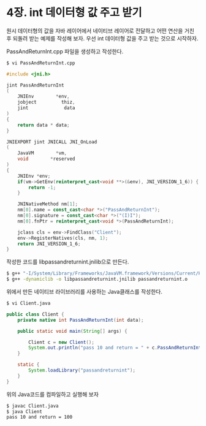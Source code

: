 # 4장. int 데이터형 값 주고 받기

원시 데이터형의 값을 자바 레이어에서 네이티브 레이어로 전달하고 어떤 연산을 거친 후 되돌려 받는 예제를 작성해 보자. 우선 int 데이터형 값을 주고 받는 것으로 시작하자.

PassAndReturnInt.cpp 파일을 생성하고 작성한다.

```bash
$ vi PassAndReturnInt.cpp
```

```cpp
#include <jni.h>

jint PassAndReturnInt
(
    JNIEnv        *env,
    jobject         thiz,
    jint             data
)
{
    return data * data;
}

JNIEXPORT jint JNICALL JNI_OnLoad
(
    JavaVM        *vm,
    void        *reserved
)
{
    JNIEnv *env;
    if(vm->GetEnv(reinterpret_cast<void **>(&env), JNI_VERSION_1_6)) {
        return -1;
    }

    JNINativeMethod nm[1];
    nm[0].name = const_cast<char *>("PassAndReturnInt");
    nm[0].signature = const_cast<char *>("(I)I");
    nm[0].fnPtr = reinterpret_cast<void *>(PassAndReturnInt);

    jclass cls = env->FindClass("Client");
    env->RegisterNatives(cls, nm, 1);
    return JNI_VERSION_1_6;
}
```

작성한 코드를 libpassandreturnint.jnilib으로 만든다.

```bash
$ g++ "-I/System/Library/Frameworks/JavaVM.framework/Versions/Current/Headers/" -c PassAndReturnInt.cpp
$ g++ -dynamiclib -o libpassandreturnint.jnilib passandreturnint.o
```

위에서 만든 네이티브 라이브러리를 사용하는 Java클래스를 작성한다.

```bash
$ vi Client.java
```

```java
public class Client {
    private native int PassAndReturnInt(int data);

    public static void main(String[] args) {

        Client c = new Client();
        System.out.println("pass 10 and return = " + c.PassAndReturnInt(10));
    }

    static {
        System.loadLibrary("passandreturnint");
    }
}
```

위의 Java코드를 컴파일하고 실행해 보자

```bash
$ javac Client.java
$ java Client
pass 10 and return = 100
```

